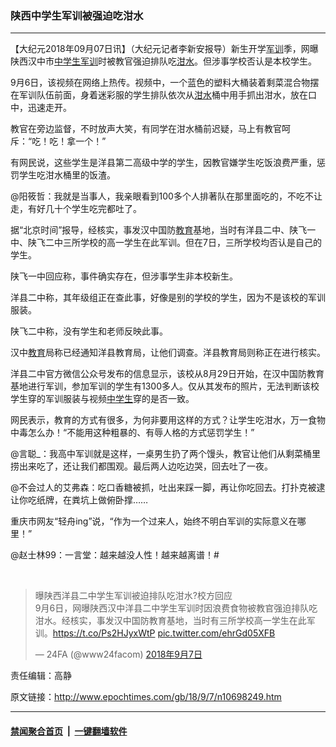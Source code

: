 ### 陕西中学生军训被强迫吃泔水
------------------------

<p>【大纪元2018年09月07日讯】（大纪元记者李新安报导）新生开学<a href="http://www.epochtimes.com/gb/tag/%E5%86%9B%E8%AE%AD.html">军训</a>季，网曝陕西汉中市<a href="http://www.epochtimes.com/gb/tag/%E4%B8%AD%E5%AD%A6%E7%94%9F.html">中学生</a><a href="http://www.epochtimes.com/gb/tag/%E5%86%9B%E8%AE%AD.html">军训</a>时被教官强迫排队吃<a href="http://www.epochtimes.com/gb/tag/%E6%B3%94%E6%B0%B4.html">泔水</a>。但涉事学校否认是本校学生。</p>
<p>9月6日，该视频在网络上热传。视频中，一个蓝色的塑料大桶装着剩菜混合物摆在军训队伍前面，身着迷彩服的学生排队依次从<a href="http://www.epochtimes.com/gb/tag/%E6%B3%94%E6%B0%B4.html">泔水</a>桶中用手抓出泔水，放在口中，迅速走开。</p>
<p>教官在旁边监督，不时放声大笑，有同学在泔水桶前迟疑，马上有教官呵斥：“吃！吃！拿一个！”</p>
<p>有网民说，这些学生是洋县第二高级中学的学生，因教官嫌学生吃饭浪费严重，惩罚学生吃泔水桶里的饭渣。</p>
<p>@阳筱哲：我就是当事人，我亲眼看到100多个人排著队在那里面吃的，不吃不让走，有好几十个学生吃完都吐了。</p>
<p>据“北京时间”报导，经核实，事发汉中国防<a href="http://www.epochtimes.com/gb/tag/%E6%95%99%E8%82%B2.html">教育</a>基地，当时有洋县二中、陕飞一中、陕飞二中三所学校的高一学生在此军训。但在7日，三所学校均否认是自己的学生。</p>
<p>陕飞一中回应称，事件确实存在，但涉事学生非本校新生。</p>
<p>洋县二中称，其年级组正在查此事，好像是别的学校的学生，因为不是该校的军训服装。</p>
<p>陕飞二中称，没有学生和老师反映此事。</p>
<p>汉中<a href="http://www.epochtimes.com/gb/tag/%E6%95%99%E8%82%B2.html">教育</a>局称已经通知洋县教育局，让他们调查。洋县教育局则称正在进行核实。</p>
<p>洋县二中官方微信公众号发布的信息显示，该校从8月29日开始，在汉中国防教育基地进行军训，参加军训的学生有1300多人。仅从其发布的照片，无法判断该校学生穿的军训服装与视频<a href="http://www.epochtimes.com/gb/tag/%E4%B8%AD%E5%AD%A6%E7%94%9F.html">中学生</a>穿的是否一致。</p>
<p>网民表示，教育的方式有很多，为何非要用这样的方式？让学生吃泔水，万一食物中毒怎么办！“不能用这种粗暴的、有辱人格的方式惩罚学生！”</p>
<p>@言聪_：我高中军训就是这样，一桌男生扔了两个馒头，教官让他们从剩菜桶里捞出来吃了，还让我们都围观。最后两人边吃边哭，回去吐了一夜。</p>
<p>@不会过人的艾弗森：吃口香糖被抓，吐出来踩一脚，再让你吃回去。打扑克被逮让你吃纸牌，在粪坑上做俯卧撑……</p>
<p>重庆市网友“轻舟ing”说，“作为一个过来人，始终不明白军训的实际意义在哪里！”</p>
<p>@赵士林99：一言堂：越来越没人性！越来越离谱！#</p>
</p>
<p>&nbsp;</p>
<blockquote class="twitter-tweet" data-lang="zh-cn">
<p dir="ltr" lang="zh">曝陕西洋县二中学生军训被迫排队吃泔水?校方回应<br />
9月6日，网曝陕西汉中洋县二中学生军训时因浪费食物被教官强迫排队吃泔水。经核实，事发汉中国防教育基地，当时有三所学校高一学生在此军训。<a href="https://t.co/Ps2HJyxWtP">https://t.co/Ps2HJyxWtP</a> <a href="https://t.co/ehrGd05XFB">pic.twitter.com/ehrGd05XFB</a></p>
<p>— 24FA (@www24facom) <a href="https://twitter.com/www24facom/status/1038045816680673281?ref_src=twsrc%5Etfw">2018年9月7日</a></p></blockquote>
<p><script async src="https://platform.twitter.com/widgets.js" charset="utf-8"></script>
<p>责任编辑：高静</p>

原文链接：http://www.epochtimes.com/gb/18/9/7/n10698249.htm


------------------------
#### [禁闻聚合首页](https://github.com/gfw-breaker/banned-news/blob/master/README.md) &nbsp;|&nbsp;  [一键翻墙软件](https://github.com/gfw-breaker/nogfw/blob/master/README.md)